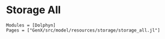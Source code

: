 # Storage All
```@autodocs
Modules = [Dolphyn]
Pages = ["GenX/src/model/resources/storage/storage_all.jl"]
```